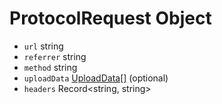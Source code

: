 # ProtocolRequest Object

* `url` string
* `referrer` string
* `method` string
* `uploadData` [UploadData[]](latest/api/structures/upload-data.md) (optional)
* `headers` Record<string, string&#62;
